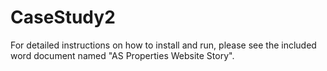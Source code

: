 # CaseStudy2
For detailed instructions on how to install and run, please see the included word document named "AS Properties Website Story".
